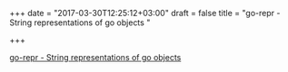 +++
date = "2017-03-30T12:25:12+03:00"
draft = false
title = "go-repr - String representations of go objects "

+++

<p><a href="https://t.co/lmQ1o7nAIb">go-repr - String representations of go objects </a></p>